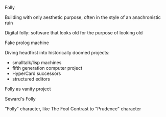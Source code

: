 Folly

Building with only aesthetic purpose, often in the style of an anachronistic ruin

Digital folly: software that looks old for the purpose of looking old

Fake prolog machine

Diving headfirst into historically doomed projects:
- smalltalk/lisp machines
- fifth generation computer project
- HyperCard successors
- structured editors

Folly as vanity project

Seward's Folly

"Folly" character, like The Fool
Contrast to "Prudence" character
